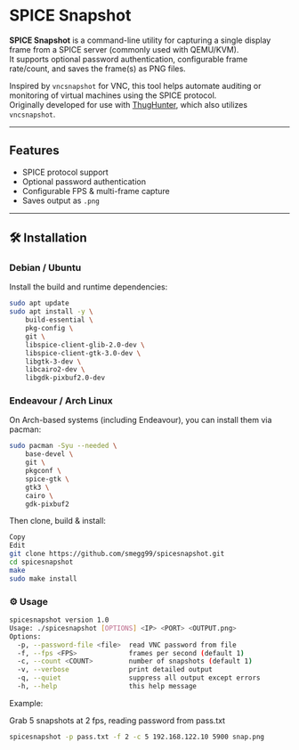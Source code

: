 # SPICE Snapshot

**SPICE Snapshot** is a command-line utility for capturing a single display frame from a SPICE server (commonly used with QEMU/KVM).  
It supports optional password authentication, configurable frame rate/count, and saves the frame(s) as PNG files.

Inspired by `vncsnapshot` for VNC, this tool helps automate auditing or monitoring of virtual machines using the SPICE protocol.  
Originally developed for use with [ThugHunter](https://github.com/smegg99/ThugHunter), which also utilizes `vncsnapshot`.

---

## Features

- SPICE protocol support  
- Optional password authentication  
- Configurable FPS & multi-frame capture  
- Saves output as `.png`  

---

## 🛠 Installation

### Debian / Ubuntu

Install the build and runtime dependencies:

```bash
sudo apt update
sudo apt install -y \
    build-essential \
    pkg-config \
    git \
    libspice-client-glib-2.0-dev \
    libspice-client-gtk-3.0-dev \
    libgtk-3-dev \
    libcairo2-dev \
    libgdk-pixbuf2.0-dev
```

### Endeavour / Arch Linux

On Arch-based systems (including Endeavour), you can install them via pacman:

```bash
sudo pacman -Syu --needed \
    base-devel \
    git \
    pkgconf \
    spice-gtk \
    gtk3 \
    cairo \
    gdk-pixbuf2
```

Then clone, build & install:

```bash
Copy
Edit
git clone https://github.com/smegg99/spicesnapshot.git
cd spicesnapshot
make
sudo make install
```

### ⚙️ Usage

```bash
spicesnapshot version 1.0
Usage: ./spicesnapshot [OPTIONS] <IP> <PORT> <OUTPUT.png>
Options:
  -p, --password-file <file>  read VNC password from file
  -f, --fps <FPS>             frames per second (default 1)
  -c, --count <COUNT>         number of snapshots (default 1)
  -v, --verbose               print detailed output
  -q, --quiet                 suppress all output except errors
  -h, --help                  this help message
```

Example:

Grab 5 snapshots at 2 fps, reading password from pass.txt

```bash
spicesnapshot -p pass.txt -f 2 -c 5 192.168.122.10 5900 snap.png
```
